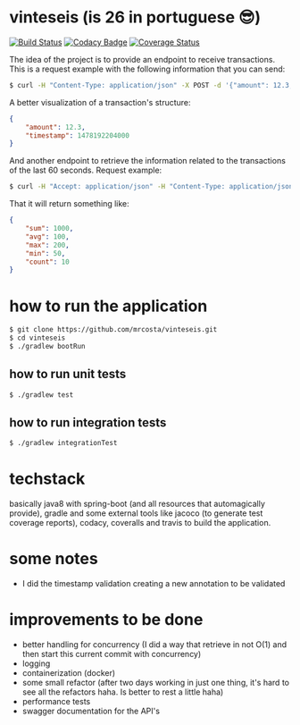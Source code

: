 # vinteseis (is 26 in portuguese :sunglasses:)

[![Build Status](https://travis-ci.org/mrcosta/vinteseis.svg?branch=master)](https://travis-ci.org/mrcosta/vinteseis)
[![Codacy Badge](https://api.codacy.com/project/badge/Grade/c6e06df7bf3549789e8d8f4e90eb3c93)](https://www.codacy.com/app/mrcosta/vinteseis?utm_source=github.com&amp;utm_medium=referral&amp;utm_content=mrcosta/vinteseis&amp;utm_campaign=Badge_Grade)
[![Coverage Status](https://coveralls.io/repos/github/mrcosta/vinteseis/badge.svg?branch=master)](https://coveralls.io/github/mrcosta/vinteseis?branch=master)

The idea of the project is to provide an endpoint to receive transactions. This is a request example with the following information that you can send:
```bash
$ curl -H "Content-Type: application/json" -X POST -d '{"amount": 12.3, "timestamp": 1478192204000}' http://localhost:8080/transactions
```
A better visualization of a transaction's structure:
```json
{
    "amount": 12.3,
    "timestamp": 1478192204000
}
```

And another endpoint to retrieve the information related to the transactions of the last 60 seconds. 
Request example:

```bash
$ curl -H "Accept: application/json" -H "Content-Type: application/json" -X GET 'http://localhost:8080/statistics'
```
That it will return something like:

```json
{
    "sum": 1000,
    "avg": 100,
    "max": 200,
    "min": 50,
    "count": 10
}
```

# how to run the application

```bash
$ git clone https://github.com/mrcosta/vinteseis.git 
$ cd vinteseis
$ ./gradlew bootRun
```

## how to run unit tests

```bash
$ ./gradlew test
```

## how to run integration tests

```bash
$ ./gradlew integrationTest 
```

# techstack
basically java8 with spring-boot (and all resources that automagically provide), gradle and some external tools like jacoco (to generate test coverage reports), codacy, coveralls and travis to build the application.

# some notes

* I did the timestamp validation creating a new annotation to be validated

# improvements to be done
* better handling for concurrency (I did a way that retrieve in not O(1) and then start this current commit with concurrency)
* logging
* containerization (docker)
* some small refactor (after two days working in just one thing, it's hard to see all the refactors haha. Is better to rest a little haha)
* performance tests
* swagger documentation for the API's
